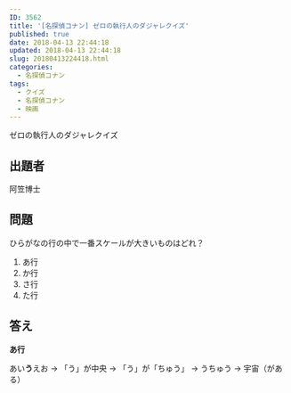 ```yaml
---
ID: 3562
title: '[名探偵コナン] ゼロの執行人のダジャレクイズ'
published: true
date: 2018-04-13 22:44:18
updated: 2018-04-13 22:44:18
slug: 20180413224418.html
categories:
  - 名探偵コナン
tags:
  - クイズ
  - 名探偵コナン
  - 映画
---
```

ゼロの執行人のダジャレクイズ

<!--more-->

## 出題者
阿笠博士

## 問題

ひらがなの行の中で一番スケールが大きいものはどれ？ 

1. あ行
2. か行
3. さ行
4. た行

## 答え
**あ行**

あい**う**えお
→ 「う」が中央
→ 「う」が「ちゅう」
→ うちゅう
→ 宇宙（がある）